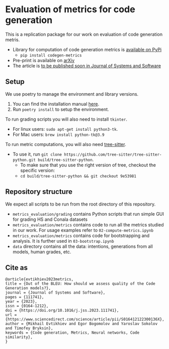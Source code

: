 # Evaluation of metrics for code generation
This is a replication package for our work on evaluation of code generation metris.
* Library for computation of code generation metrics is [available on PyPi](https://pypi.org/project/codegen-metrics/)
  * `pip install codegen-metrics`
* Pre-print is available on [arXiv](https://arxiv.org/abs/2208.03133v1)
* The article is [to be published soon in Journal of Systems and Software](https://www.sciencedirect.com/science/article/abs/pii/S016412122300136X)

## Setup

We use poetry to manage the environment and library versions. 
1. You can find the installation manual [here](https://python-poetry.org/docs/).
2. Run `poetry install` to setup the environment.

To run grading scripts you will also need to install `tkinter`. 
- For linux users: `sudo apt-get install python3-tk`. 
- For Mac users: `brew install python-tk@3.9`

To run metric computations, you will also need [tree-sitter](https://github.com/tree-sitter/tree-sitter). 
- To use it, run `git clone https://github.com/tree-sitter/tree-sitter-python.git build/tree-sitter-python`.
  - To make sure that you use the right version of tree, checkout the specific version:
  - `cd build/tree-sitter-python && git checkout 9e53981` 

## Repository structure

We expect all scripts to be run from the root directory of this repository.

- `metrics_evaluation/grading` contains Python scripts that run simple GUI for grading HS and Conala datasets
- `metrics_evaluation/metrics` contains code to run all the metrics studied in our work. For usage examples refer to `02-compute-metrics.ipynb`
- `metrics_evaluation/metrics` contains code for bootstrapping and analysis. It is further used in `03-bootstrap.ipynb`
- `data` directory contains all the data: intentions, generations from all models, human grades, etc.

## Cite as
```
@article{evtikhiev2023metrics,
title = {Out of the BLEU: How should we assess quality of the Code Generation models?},
journal = {Journal of Systems and Software},
pages = {111741},
year = {2023},
issn = {0164-1212},
doi = {https://doi.org/10.1016/j.jss.2023.111741},
url = {https://www.sciencedirect.com/science/article/pii/S016412122300136X},
author = {Mikhail Evtikhiev and Egor Bogomolov and Yaroslav Sokolov and Timofey Bryksin},
keywords = {Code generation, Metrics, Neural networks, Code similarity},
}
```
